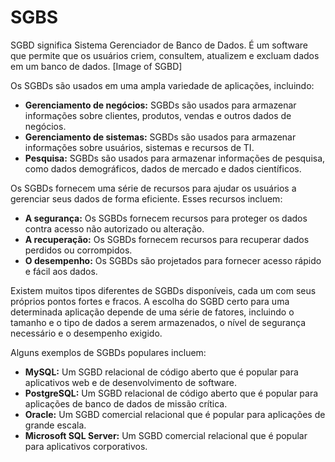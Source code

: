 # SGBS
SGBD significa Sistema Gerenciador de Banco de Dados. É um software que permite que os usuários criem, consultem, atualizem e excluam dados em um banco de dados.
[Image of SGBD]

Os SGBDs são usados em uma ampla variedade de aplicações, incluindo:

* **Gerenciamento de negócios:** SGBDs são usados para armazenar informações sobre clientes, produtos, vendas e outros dados de negócios.
* **Gerenciamento de sistemas:** SGBDs são usados para armazenar informações sobre usuários, sistemas e recursos de TI.
* **Pesquisa:** SGBDs são usados para armazenar informações de pesquisa, como dados demográficos, dados de mercado e dados científicos.

Os SGBDs fornecem uma série de recursos para ajudar os usuários a gerenciar seus dados de forma eficiente. Esses recursos incluem:

* **A segurança:** Os SGBDs fornecem recursos para proteger os dados contra acesso não autorizado ou alteração.
* **A recuperação:** Os SGBDs fornecem recursos para recuperar dados perdidos ou corrompidos.
* **O desempenho:** Os SGBDs são projetados para fornecer acesso rápido e fácil aos dados.

Existem muitos tipos diferentes de SGBDs disponíveis, cada um com seus próprios pontos fortes e fracos. A escolha do SGBD certo para uma determinada aplicação depende de uma série de fatores, incluindo o tamanho e o tipo de dados a serem armazenados, o nível de segurança necessário e o desempenho exigido.

Alguns exemplos de SGBDs populares incluem:

* **MySQL:** Um SGBD relacional de código aberto que é popular para aplicativos web e de desenvolvimento de software.
* **PostgreSQL:** Um SGBD relacional de código aberto que é popular para aplicações de banco de dados de missão crítica.
* **Oracle:** Um SGBD comercial relacional que é popular para aplicações de grande escala.
* **Microsoft SQL Server:** Um SGBD comercial relacional que é popular para aplicativos corporativos.

